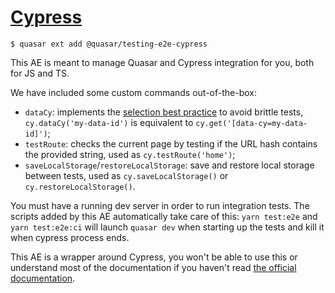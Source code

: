 # [Cypress](https://www.cypress.io/)

```shell
$ quasar ext add @quasar/testing-e2e-cypress
```

This AE is meant to manage Quasar and Cypress integration for you, both for JS and TS.

We have included some custom commands out-of-the-box:

- `dataCy`: implements the [selection best practice](https://docs.cypress.io/guides/references/best-practices.html#Selecting-Elements) to avoid brittle tests, `cy.dataCy('my-data-id')` is equivalent to `cy.get('[data-cy=my-data-id]')`;
- `testRoute`: checks the current page by testing if the URL hash contains the provided string, used as `cy.testRoute('home')`;
- `saveLocalStorage`/`restoreLocalStorage`: save and restore local storage between tests, used as `cy.saveLocalStorage()` or `cy.restoreLocalStorage()`.

You must have a running dev server in order to run integration tests. The scripts added by this AE automatically take care of this: `yarn test:e2e` and `yarn test:e2e:ci` will launch `quasar dev` when starting up the tests and kill it when cypress process ends.

This AE is a wrapper around Cypress, you won't be able to use this or understand most of the documentation if you haven't read [the official documentation](https://docs.cypress.io/guides/core-concepts/introduction-to-cypress.html).
